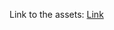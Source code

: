 Link to the assets: [Link](https://husteduvn-my.sharepoint.com/:f:/g/personal/thanh_vt220066_sis_hust_edu_vn/EkeDU38ReudHswe68Eo1HfUBz1ubO0jrupVqsjlxGTfrvg?e=Gmaxl0)